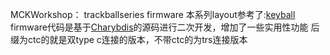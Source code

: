 MCKWorkshop：
trackballseries firmware
本系列layout参考了:[keyball](https://github.com/Yowkees/keyball)
firmware代码是基于[Charybdis](https://bastardkb.com)的源码进行二次开发，增加了一些实用性功能
后缀为ctc的就是双type c连接的版本，不带ctc的为trs连接版本
